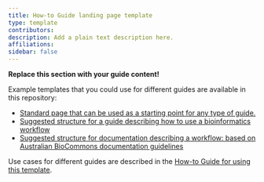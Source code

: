 ```yaml
---
title: How-to Guide landing page template
type: template
contributors: 
description: Add a plain text description here.
affiliations: 
sidebar: false
---
```



**Replace this section with your guide content!**

Example templates that you could use for different guides are available in this repository:

- [Standard page that can be used as a starting point for any type of guide.](./pages/example_page.md)
- [Suggested structure for a guide describing how to use a bioinformatics workflow](./pages/example_bioinformatics_workflow_page.md)
- [Suggested structure for documentation describing a workflow: based on Australian BioCommons documentation guidelines](./pages/example_workflow_documentation_page.md)

Use cases for different guides are described in the [How-to Guide for using this template](https://australianbiocommons.github.io/how-to-guide-template/how_to_guide_types).
